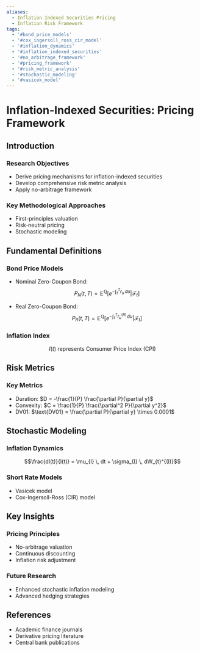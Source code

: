 ```yaml
---
aliases:
  - Inflation-Indexed Securities Pricing
  - Inflation Risk Framework
tags:
  - '#bond_price_models'
  - '#cox_ingersoll_ross_cir_model'
  - '#inflation_dynamics'
  - '#inflation_indexed_securities'
  - '#no_arbitrage_framework'
  - '#pricing_framework'
  - '#risk_metric_analysis'
  - '#stochastic_modeling'
  - '#vasicek_model'
---
```

# Inflation-Indexed Securities: Pricing Framework

## Introduction

### Research Objectives
- Derive pricing mechanisms for inflation-indexed securities
- Develop comprehensive risk metric analysis
- Apply no-arbitrage framework

### Key Methodological Approaches
- First-principles valuation
- Risk-neutral pricing
- Stochastic modeling

## Fundamental Definitions

### Bond Price Models
- Nominal Zero-Coupon Bond: 
  $$P_{N}(t, T) = \mathbb{E}^{\mathbb{Q}} \left[ e^{-\int_{t}^{T} r_{u} \, du} \Big| \mathcal{F}_{t} \right]$$

- Real Zero-Coupon Bond: 
  $$P_{R}(t, T) = \mathbb{E}^{\mathbb{Q}} \left[ e^{-\int_{t}^{T} r_{u}^{(R)} \, du} \Big| \mathcal{F}_{t} \right]$$

### Inflation Index
$$I(t) \text{ represents Consumer Price Index (CPI)}$$

## Risk Metrics

### Key Metrics
- Duration: $D = -\frac{1}{P} \frac{\partial P}{\partial y}$
- Convexity: $C = \frac{1}{P} \frac{\partial^2 P}{\partial y^2}$
- DV01: $\text{DV01} = \frac{\partial P}{\partial y} \times 0.0001$

## Stochastic Modeling

### Inflation Dynamics
$$\frac{dI(t)}{I(t)} = \mu_{I} \, dt + \sigma_{I} \, dW_{t}^{(I)}$$

### Short Rate Models
- Vasicek model
- Cox-Ingersoll-Ross (CIR) model

## Key Insights

### Pricing Principles
- No-arbitrage valuation
- Continuous discounting
- Inflation risk adjustment

### Future Research
- Enhanced stochastic inflation modeling
- Advanced hedging strategies

## References
- Academic finance journals
- Derivative pricing literature
- Central bank publications